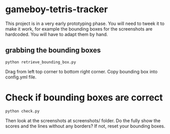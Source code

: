 # gameboy-tetris-tracker

This project is in a very early prototyping phase. You will need to tweek it to make it work, for example the bounding boxes for the screenshots are hardcoded. You will have to adapt them by hand.

## grabbing the bounding boxes

    python retrieve_bounding_box.py

Drag from left top corner to bottom right corner. Copy bounding box into config.yml file.

# Check if bounding boxes are correct

    python check.py

 Then look at the screenshots at screenshots/ folder. Do the fully show the scores and the lines without any borders? If not, reset your bounding boxes.

